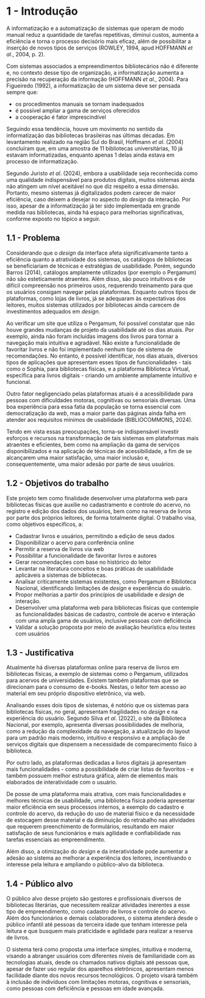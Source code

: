 # 1 - Introdução
 
A informatização e a automatização de sistemas que operam de modo manual reduz a quantidade de tarefas repetitivas, diminui custos, aumenta a eficiência e torna o processo decisório mais eficaz, além de possibilitar a inserção de novos tipos de serviços (ROWLEY, 1994, apud HOFFMANN *et al*., 2004, p. 2).
 
Com sistemas associados a empreendimentos bibliotecários não é diferente e, no contexto desse tipo de organização, a informatização aumenta a precisão na recuperação da informação (HOFFMANN *et al.*, 2004). Para Figueiredo (1992), a informatização de um sistema deve ser pensada sempre que:
 
- os procedimentos manuais se tornam inadequados
- é possível ampliar a gama de serviços oferecidos
- a cooperação é fator imprescindível
 
Seguindo essa tendência, houve um movimento no sentido da informatização das bibliotecas brasileiras nas últimas décadas. Em levantamento realizado na região Sul do Brasil, Hoffmann *et al*. (2004) concluíram que, em uma amostra de 11 bibliotecas universitárias, 10 já estavam informatizadas, enquanto apenas 1 delas ainda estava em processo de informatização.
 
Segundo Juristo *et al*. (2024), embora a usabilidade seja reconhecida como uma qualidade indispensável para produtos digitais, muitos sistemas ainda não atingem um nível aceitável no que diz respeito a essa dimensão. Portanto, mesmo sistemas já digitalizados podem carecer de maior eficiência, caso deixem a desejar no aspecto do *design* da interação. Por isso, apesar de a informatização já ter sido implementada em grande medida nas bibliotecas, ainda há espaço para melhorias significativas, conforme exposto no tópico a seguir.
 
## 1.1 - Problema
 
Considerando que o *design* da interface afeta significativamente tanto a eficiência quanto a atratividade dos sistemas, os catálogos de bibliotecas se beneficiariam de técnicas e estratégias de usabilidade. Porém, segundo Barros (2014), catálogos amplamente utilizados (por exemplo o Pergamum) não são esteticamente atraentes. Além disso, são pouco intuitivos e de difícil compreensão nos primeiros usos, requerendo treinamento para que os usuários consigam navegar pelas plataformas. Enquanto outros tipos de plataformas, como lojas de livros, já se adequaram às expectativas dos leitores, muitos sistemas utilizados por bibliotecas ainda carecem de investimentos adequados em *design*.
 
Ao verificar um site que utiliza o Pergamum, foi possível constatar que não houve grandes mudanças de projeto da usabilidade até os dias atuais. Por exemplo, ainda não foram incluídas imagens dos livros para tornar a navegação mais intuitiva e agradável. Não existe a funcionalidade de favoritar livros e não foi implementado nenhum tipo de sistema de recomendações. No entanto, é possível identificar, nos dias atuais, diversos tipos de aplicações que apresentam esses tipos de funcionalidades - tais como o Sophia, para bibliotecas físicas, e a plataforma Biblioteca Virtual, específica para livros digitais - criando um ambiente amplamente intuitivo e funcional.
 
Outro fator negligenciado pelas plataformas atuais é a acessibilidade para pessoas com dificuldades motoras, cognitivas ou sensoriais diversas. Uma boa experiência para essa fatia da população se torna essencial com democratização da *web*, mas a maior parte das páginas ainda falha em atender aos requisitos mínimos de usabilidade (BIBLIOCOMMONS, 2024).
 
Tendo em vista essas preocupações, torna-se indispensável investir esforços e recursos na transformação de tais sistemas em plataformas mais atraentes e eficientes, bem como na ampliação da gama de serviços disponibilizados e na aplicação de técnicas de acessibilidade, a fim de se alcançarem uma maior satisfação, uma maior inclusão e, consequentemente, uma maior adesão por parte de seus usuários.
 
## 1.2 - Objetivos do trabalho
 
Este projeto tem como finalidade desenvolver uma plataforma web para bibliotecas físicas que auxilie no cadastramento e controle do acervo, no registro e edição dos dados dos usuários, bem como na reserva de livros por parte dos próprios leitores, de forma totalmente digital. O trabalho visa, como objetivos específicos, a:
 
- Cadastrar livros e usuários, permitindo a edição de seus dados
- Disponibilizar o acervo para conferência online
- Permitir a reserva de livros via web
- Possibilitar a funcionalidade de favoritar livros e autores
- Gerar recomendações com base no histórico do leitor
- Levantar na literatura conceitos e boas práticas de usabilidade aplicáveis a sistemas de bibliotecas. 
- Analisar criticamente sistemas existentes, como Pergamum e Biblioteca Nacional, identificando limitações de *design* e experiência do usuário.  
- Propor melhorias a partir dos princípios de usabilidade e *design* de interação.  
- Desenvolver uma plataforma web para bibliotecas físicas que contemple as funcionalidades básicas de cadastro, controle de acervo e interação com uma ampla gama de usuários, inclusive pessoas com deficiência
- Validar a solução proposta por meio de avaliação heurística e/ou testes com usuários
 
## 1.3 - Justificativa
 
Atualmente há diversas plataformas online para reserva de livros em bibliotecas físicas, a exemplo de sistemas como o Pergamum, utilizados para acervos de universidades. Existem também plataformas que se direcionam para o consumo de e-books. Nestas, o leitor tem acesso ao material em seu próprio dispositivo eletrônico, via web.
 
Analisando esses dois tipos de sistemas, é notório que os sistemas para bibliotecas físicas, no geral, apresentam fragilidades no *design* e na experiência do usuário. Segundo Silva *et al*. (2022), o site da Biblioteca Nacional, por exemplo, apresenta diversas possibilidades de melhoria, como a redução da complexidade da navegação, a atualização do layout para um padrão mais moderno, intuitivo e responsivo e a ampliação de serviços digitais que dispensem a necessidade de comparecimento físico à biblioteca.
 
Por outro lado, as plataformas dedicadas a livros digitais já apresentam mais funcionalidades - como a possibilidade de criar listas de favoritos - e também possuem melhor estrutura gráfica, além de elementos mais elaborados de interatividade com o usuário.
 
De posse de uma plataforma mais atrativa, com mais funcionalidades e melhores técnicas de usabilidade, uma biblioteca física poderia apresentar maior eficiência em seus processos internos, a exemplo do cadastro e controle do acervo, da redução do uso de material físico e da necessidade de estocagem desse material e da diminuição do retrabalho nas atividades que requerem preenchimento de formulários, resultando em maior satisfação de seus funcionários e mais agilidade e confiabilidade nas tarefas essenciais ao empreendimento.
 
Além disso, a otimização do *design* e da interatividade pode aumentar a adesão ao sistema ao melhorar a experiência dos leitores, incentivando o interesse pela leitura e ampliando o público-alvo da biblioteca.
 
## 1.4 - Público alvo
 
O público alvo desse projeto são gestores e profissionais diversos de bibliotecas literárias, que necessitem realizar atividades inerentes a esse tipo de empreendimento, como cadastro de livros e controle do acervo. Além dos funcionários e demais colaboradores, o sistema atenderá desde o público infantil até pessoas da terceira idade que tenham interesse pela leitura e que busquem mais praticidade e agilidade para realizar a reserva de livros.
 
O sistema terá como proposta uma interface simples, intuitiva e moderna, visando a abranger usuários com diferentes níveis de familiaridade com as tecnologias atuais, desde os chamados nativos digitais até pessoas que, apesar de fazer uso regular dos aparelhos eletrônicos, apresentam menos facilidade diante dos novos recursos tecnológicos. O projeto visará também à inclusão de indivíduos com limitações motoras, cognitivas e sensoriais, como pessoas com deficiência e pessoas em idade avançada.
